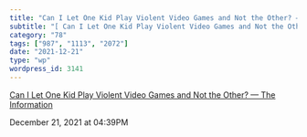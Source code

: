 ```yaml
---
title: "Can I Let One Kid Play Violent Video Games and Not the Other? — The Information"
subtitle: "[ Can I Let One Kid Play Violent Video Games and Not the Other? — The Information](https://www.thein..."
category: "78"
tags: ["987", "1113", "2072"]
date: "2021-12-21"
type: "wp"
wordpress_id: 3141
---
```

[ Can I Let One Kid Play Violent Video Games and Not the Other? — The Information](https://www.theinformation.com/articles/can-i-let-one-kid-play-violent-video-games-and-not-the-other?utm_source=ti_app&rc=8k2d3p)
 
December 21, 2021 at 04:39PM